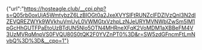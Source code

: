 {"url":"https://hosteagle.club/__cpi.php?s=Q05rb0oxUjA5WmtybzZ6LzBIOGt0a2JxeXVYSlFtRUNZclFDZlVzQnI3N2dlZEVQREZWYk9WVkhuVmUyL0VWMGtxVzhpLzNJeURYMVNWblZwSm5IM1pGcHhGUTFPaEtoUzBTdUN5Nlo5OTN4MHRneXFqK2VoMDM1aXBBeFM4V3UzMVRqMnpVS0FVQU80S0tQK2F0YVZnPT0%3D&r=SW5zdGFncmFtLmNvbQ%3D%3D&__cpo=1"}
